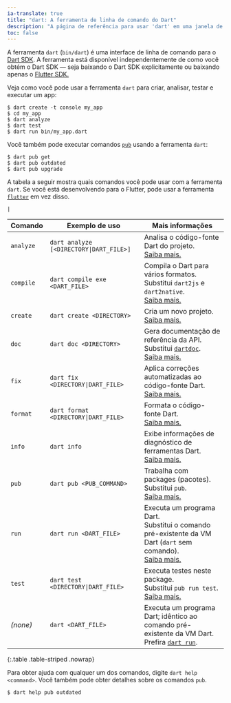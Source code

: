 ```yaml
---
ia-translate: true
title: "dart: A ferramenta de linha de comando do Dart"
description: "A página de referência para usar 'dart' em uma janela de terminal."
toc: false
---
```


A ferramenta `dart` (`bin/dart`)
é uma interface de linha de comando para o [Dart SDK](/tools/sdk).
A ferramenta está disponível independentemente de como você obtém o Dart SDK —
seja baixando o Dart SDK explicitamente
ou baixando apenas o [Flutter SDK.]({{site.flutter}})

Veja como você pode usar a ferramenta `dart`
para criar, analisar, testar e executar um app:

```console
$ dart create -t console my_app
$ cd my_app
$ dart analyze
$ dart test
$ dart run bin/my_app.dart
```

Você também pode executar comandos [`pub`][pub] usando a ferramenta `dart`:

```console
$ dart pub get
$ dart pub outdated
$ dart pub upgrade
```

A tabela a seguir mostra quais comandos você pode usar com a ferramenta `dart`.
Se você está desenvolvendo para o Flutter,
pode usar a ferramenta [`flutter`][`flutter` tool] em vez disso.

[`flutter` tool]: {{site.flutter-docs}}/reference/flutter-cli

<code>&#124;</code>

| Comando   | Exemplo de uso                                          | Mais informações                                                                                             |
|-----------|---------------------------------------------------------|--------------------------------------------------------------------------------------------------------------|
| `analyze` | <code>dart analyze [<DIRECTORY&#124;DART_FILE>]</code> | Analisa o código-fonte Dart do projeto.<br>[Saiba mais.][analyze]                                             |
| `compile` | `dart compile exe <DART_FILE>`                          | Compila o Dart para vários formatos.<br>Substitui `dart2js` e `dart2native`.<br>[Saiba mais.][compile]         |
| `create`  | `dart create <DIRECTORY>`                               | Cria um novo projeto.<br>[Saiba mais.][create]                                                                |
| `doc`     | `dart doc <DIRECTORY>`                                  | Gera documentação de referência da API.<br>Substitui [`dartdoc`][`dartdoc`].<br>[Saiba mais.][doc]                     |
| `fix`     | <code>dart fix <DIRECTORY&#124;DART_FILE></code>       | Aplica correções automatizadas ao código-fonte Dart.<br>[Saiba mais.][fix]                                     |
| `format`  | <code>dart format <DIRECTORY&#124;DART_FILE></code>    | Formata o código-fonte Dart.<br>[Saiba mais.][format]                                                             |
| `info`    | `dart info`                                            | Exibe informações de diagnóstico de ferramentas Dart.<br>[Saiba mais.][info]                                  |
| `pub`     | `dart pub <PUB_COMMAND>`                                | Trabalha com packages (pacotes).<br>Substitui `pub`.<br>[Saiba mais.][pub]                                   |
| `run`     | `dart run <DART_FILE>`                                  | Executa um programa Dart.<br>Substitui o comando pré-existente da VM Dart (`dart` sem comando).<br>[Saiba mais.][run] |
| `test`    | <code>dart test <DIRECTORY&#124;DART_FILE></code>      | Executa testes neste package.<br>Substitui `pub run test`.<br>[Saiba mais.][test]                               |
| _(none)_  | `dart <DART_FILE>`                                      | Executa um programa Dart; idêntico ao comando pré-existente da VM Dart.<br>Prefira [`dart run`][run].         |

{:.table .table-striped .nowrap}

[analyze]: /tools/dart-analyze
[compile]: /tools/dart-compile
[create]: /tools/dart-create
[doc]: /tools/dart-doc
[fix]: /tools/dart-fix
[format]: /tools/dart-format
[info]: /tools/dart-info
[pub]: /tools/pub/cmd
[run]: /tools/dart-run
[test]: /tools/dart-test

Para obter ajuda com qualquer um dos comandos, digite `dart help <command>`.
Você também pode obter detalhes sobre os comandos `pub`.

```console
$ dart help pub outdated
```

[`dartdoc`]: {{site.pub-pkg}}/dartdoc
